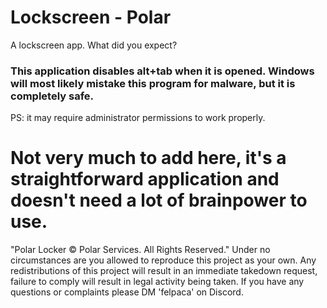 # Lockscreen - Polar
A lockscreen app. What did you expect?

### This application disables alt+tab when it is opened. Windows will most likely mistake this program for malware, but it is completely safe.
PS: it may require administrator permissions to work properly.

# Not very much to add here, it's a straightforward application and doesn't need a lot of brainpower to use.

"Polar Locker © Polar Services. All Rights Reserved."
Under no circumstances are you allowed to reproduce this project as your own. Any redistributions of this project will result in an immediate takedown request, failure to comply will result in legal activity being taken. If you have any questions or complaints please DM 'felpaca' on Discord.

